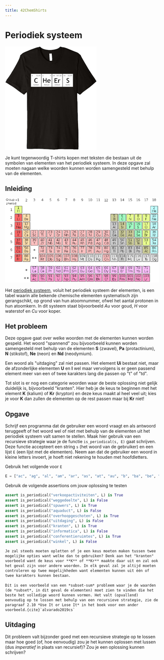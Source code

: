 ```yaml
---
title: 42ChemShirts
---
```


# Periodiek systeem

![Cheers](images/periodiek_systeem/t-shirt.jpg)

Je kunt tegenwoordig T-shirts kopen met teksten die bestaan uit de symbolen van elementen van het periodiek systeem. In deze opgave zal moeten nagaan welke woorden kunnen worden samengesteld met behulp van de elementen.

## Inleiding

![Periodiek systeem](images/periodiek_systeem/periodic_table_polyatomic.png)

Het [periodiek systeem](https://nl.wikipedia.org/wiki/Periodiek_systeem), voluit het periodiek systeem der elementen, is een tabel waarin alle bekende chemische elementen systematisch zijn gerangschikt, op grond van hun atoomnummer, ofwel het aantal protonen in hun atoomkern. In dit systeem staat bijvoorbeeld *Au* voor goud, *H* voor waterstof en *Cu* voor koper.

## Het probleem

Deze opgave gaat over welke woorden met de elementen kunnen worden gespeld. Het woord "spannend" zou bijvoorbeeld kunnen worden samengesteld met behulp van de elementen **S** (zwavel), **Pa** (protactinium), **N** (stikstof), **Ne** (neon) en **Nd** (neodymium).

Een woord als "uitdaging" zal niet passen. Het element **Ui** bestaat niet, maar de afzonderlijke elementen **U** en **I** wel maar vervolgens is er geen passend element meer van een of twee karakters lang die passen op "t" of "td".

Tot slot is er nog een categorie woorden waar de beste oplossing niet gelijk duidelijk is, bijvoorbeeld "kranten". Hier heb je de keus te beginnen met het element **K** (kalium) of **Kr** (krypton) en deze keus maakt al heel veel uit; kies je voor **K** dan zullen de elementen op de rest passen maar bij **Kr** niet!

## Opgave

Schrijf een programma dat de gebruiker een woord vraagt en als antwoord teruggeeft of het woord wel of niet met behulp van de elementen uit het periodiek systeem valt samen te stellen. Maak hier gebruik van een recursieve strategie waar je de functie `is_periodical(s, E)` gaat schrijven. Deze functie accepteert een string `s` (het woord van de gebruiker) en een lijst `E` (een lijst met de elementen). Neem aan dat de gebruiker een woord in kleine letters invoert, je hoeft niet rekening te houden met hoofdletters.

Gebruik het volgende voor `E`

```python
E = ["ac", "ag", "al", "am", "ar", "as", "at", "au", "b", "ba", "be", "bh", "bi", "bk", "br", "c", "ca", "cd", "ce", "cf", "cl", "cm", "cn", "co", "cr", "cs", "cu", "db", "ds", "dy", "er", "es", "eu", "f", "fe", "fl", "fm", "fr", "ga", "gd", "ge", "h", "he", "hf", "hg", "ho", "hs", "i", "in", "ir", "k", "kr", "la", "li", "lr", "lu", "lv", "md", "mg", "mn", "mo", "mt", "n", "na", "nb", "nd", "ne", "ni", "no", "np", "o", "os", "p", "pa", "pb", "pd", "pm", "po", "pr", "pt", "pu", "ra", "rb", "re", "rf", "rg", "rh", "rn", "ru", "s", "sb", "sc", "se", "sg", "si", "sm", "sn", "sr", "ta", "tb", "tc", "te", "th", "ti", "tl", "tm", "u", "v", "w", "xe", "y", "yb", "zn", "zr"]
```

Gebruik de volgende assertions om jouw oplossing te testen

```python
assert is_periodical("verkoopactiviteiten", L) is True
assert is_periodical("weggedeelte", L) is False
assert is_periodical("spuwers", L) is True
assert is_periodical("aquaduct", L) is False
assert is_periodical("overhoopgeschoten", L) is True
assert is_periodical("uitdaging", L) is False
assert is_periodical("kranten", L) is True
assert is_periodical("informatica", L) is False
assert is_periodical("conferentieruimtes", L) is True
assert is_periodical("winkel", L) is False
```

```{important}
Je zal steeds moeten opletten of je een keus moeten maken tussen twee mogelijke opties want welke dan te gebruiken? Denk aan het "kranten" voorbeeld want de keus voor **K** of **Kr** maakte daar uit en zal ook het geval zijn voor andere woorden. In elk geval zal je altijd moeten controleren op twee mogelijkheden want elementen kunnen uit één of twee karakters kunnen bestaan.

Dit is een voorbeeld van een *subset-sum* probleem waar je de waarden (de *subset*, in dit geval de elementen) moet zien te vinden die het beste het volledige woord kunnen vormen. Het valt (opvallend) eenvoudig op te lossen met behulp van een recursieve strategie, zie de paragraaf 2.10 *Use It or Lose It* in het boek voor een ander voorbeeld.{cite}`alvarado2019cs`
```

## Uitdaging

Dit probleem valt bijzonder goed met een recursieve strategie op te lossen maar hoe goed (of, hoe eenvoudig) zou je het kunnen oplossen met lussen (dus *imperatief* in plaats van recursief)? Zou je een oplossing kunnen schrijven?
